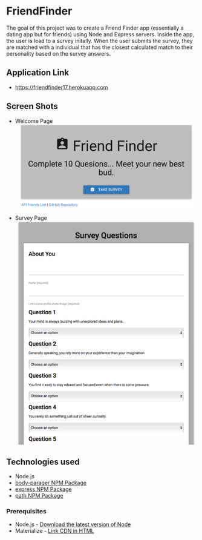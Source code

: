 # FriendFinder

The goal of this project was to create a Friend Finder app (essentially a dating app but for friends) using Node and Express servers. Inside the app, the user is lead to a survey initally. When the user submits the survey, they are matched with a individual that has the closest calculated match to their personality based on the survey answers.

## Application Link
- https://friendfinder17.herokuapp.com

## Screen Shots
- Welcome Page
![Screen shot](app/public/images/screenshot_1.png)

- Survey Page
![Screen shot 2](app/public/images/screenshot_2.png)


## Technologies used
- Node.js
- [body-parager NPM Package](https://www.npmjs.com/package/inquirer)
- [express NPM Package](https://www.npmjs.com/package/express)
- [path NPM Package](https://www.npmjs.com/package/path)

### Prerequisites
- Node.js - [Download the latest version of Node](https://nodejs.org/en/)
- Materialize - [Link CDN in HTML](http://materializecss.com/getting-started.html)

